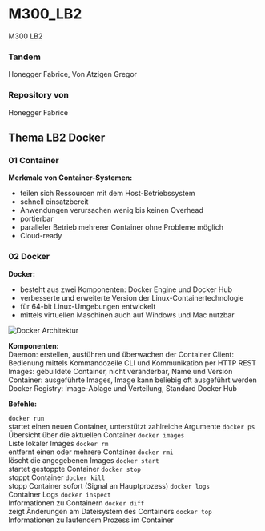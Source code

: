 # M300_LB2
M300 LB2
### Tandem
Honegger Fabrice, Von Atzigen Gregor
### Repository von
Honegger Fabrice

## Thema LB2 Docker
### 01 Container
**Merkmale von Container-Systemen:** <br>
 * teilen sich Ressourcen mit dem Host-Betriebssystem
 * schnell einsatzbereit
 * Anwendungen verursachen wenig bis keinen Overhead
 * portierbar
 * paralleler Betrieb mehrerer Container ohne Probleme möglich
 * Cloud-ready

### 02 Docker
**Docker:** <br>
* besteht aus zwei Komponenten: Docker Engine und Docker Hub
* verbesserte und erweiterte Version der Linux-Containertechnologie
* für 64-bit Linux-Umgebungen entwickelt
* mittels virtuellen Maschinen auch auf Windows und Mac nutzbar

![](http://iotkit.mc-b.ch/tbz/M300V3/html/40-Container/images/DockerArchitektur.png  "Docker Architektur") 

**Komponenten:** <br>
Daemon: erstellen, ausführen und überwachen der Container
Client: Bedienung mittels Kommandozeile CLI und Kommunikation per HTTP REST
Images: gebuildete Container, nicht veränderbar, Name und Version
Container: ausgeführte Images, Image kann beliebig oft ausgeführt werden
Docker Registry: Image-Ablage und Verteilung, Standard Docker Hub

**Befehle:**

`docker run`<br>
startet einen neuen Container, unterstützt zahlreiche Argumente
`docker ps`<br>
Übersicht über die aktuellen Container
`docker images`<br>
Liste lokaler Images
`docker rm`<br>
entfernt einen oder mehrere Container
`docker rmi`<br>
löscht die angegebenen Images
`docker start`<br>
startet gestoppte Container
`docker stop`<br>
stoppt Container
`docker kill`<br>
stopp Container sofort (Signal an Hauptprozess)
`docker logs`<br>
Container Logs
`docker inspect`<br>
Informationen zu Containern
`docker diff`<br>
zeigt Änderungen am Dateisystem des Containers
`docker top`<br>
Informationen zu laufendem Prozess im Container
